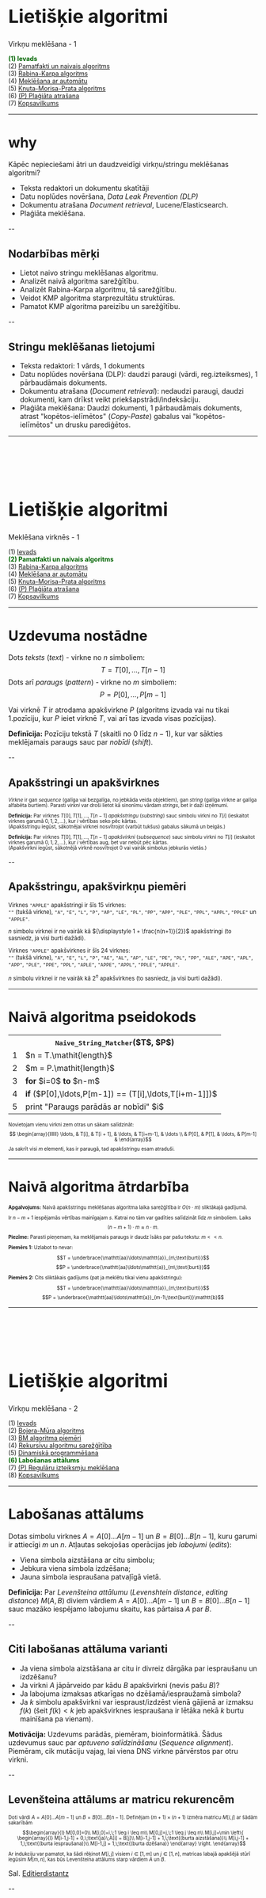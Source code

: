 # &nbsp;

<hgroup>

<h1 style="font-size:28pt">Lietišķie algoritmi</h1>

<blue>Virkņu meklēšana - 1</blue>

</hgroup><hgroup style="font-size:90%">

<span style="color:darkgreen">**(1) Ievads**</span>  
<span>(2) [Pamatfakti un naivais algoritms](#section-1)</span>  
<span>(3) [Rabina-Karpa algoritms](#section-2)</span>  
<span>(4) [Meklēšana ar automātu](#section-3)</span>  
<span>(5) [Knuta-Morisa-Prata algoritms](#section-4)</span>  
<span>(6) [(P) Plaģiāta atrašana](#section-5)</span>  
<span>(7) [Kopsavilkums](#section-6)</span>

</hgroup>

<!--
Meklēšana virknēs - 2
------
Ievads
Galīgi automāti
Bojera-Mūra algoritms
BM algoritma pareizība
(P) Regulāru izteiksmju atrašana
Kopsavilkums



Meklēšana virknēs - 3
------------
Ievads
Rekursīvu algoritmu sarežģītība
Dinamiskā programmēšana
Sufiksu koku jēdziens
Ukkonena algoritms
(P) Failu digitālnospiedumi (fingerprinting) un Blūma filtri
Kopsavilkums
-->




-----


# <lo-why/> why

<div class="bigWhy">

Kāpēc nepieciešami ātri un daudzveidīgi 
virkņu/stringu meklēšanas algoritmi?

</div>

<div class="smallWhy">

* Teksta redaktori un dokumentu skatītāji
* Datu noplūdes novēršana, *Data Leak Prevention (DLP)*
* Dokumentu atrašana *Document retrieval*, Lucene/Elasticsearch.
* Plaģiāta meklēšana.

</div>



--

## <lo-summary/> Nodarbības mērķi 

* Lietot naivo stringu meklēšanas algoritmu. 
* Analizēt naivā algoritma sarežģītību.
* Analizēt Rabina-Karpa algoritmu, tā sarežģītību.
* Veidot KMP algoritma starprezultātu struktūras.
* Pamatot KMP algoritma pareizību un sarežģītību.


--

## <lo-summary/> Stringu meklēšanas lietojumi

* Teksta redaktori: 1 vārds, 1 dokuments
* Datu noplūdes novēršana (DLP): daudzi paraugi (vārdi, reg.izteiksmes), 
1 pārbaudāmais dokuments.
* Dokumentu atrašana (*Document retrieval*): nedaudzi paraugi, daudzi dokumenti, kam 
drīkst veikt priekšapstrādi/indeksāciju.
* Plaģiāta meklēšana: Daudzi dokumenti, 1 pārbaudāmais dokuments, atrast 
"kopētos-ielīmētos" (*Copy-Paste*) gabalus vai "kopētos-ielīmētos" un drusku parediģētos.







-----

# &nbsp;

<hgroup>

<h1 style="font-size:28pt">Lietišķie algoritmi</h1>

<blue>Meklēšana virknēs - 1</blue>

</hgroup><hgroup style="font-size:90%">

<span>(1) [Ievads](#section)</span>  
<span style="color:darkgreen">**(2) Pamatfakti un naivais algoritms**</span>  
<span>(3) [Rabina-Karpa algoritms](#section-2)</span>  
<span>(4) [Meklēšana ar automātu](#section-3)</span>  
<span>(5) [Knuta-Morisa-Prata algoritms](#section-4)</span>  
<span>(6) [(P) Plaģiāta atrašana](#section-5)</span>  
<span>(7) [Kopsavilkums](#section-6)</span>

</hgroup>


-----

# <lo-theory/> Uzdevuma nostādne

Dots <blue>*teksts*</blue> (*text*) - virkne no $n$ simboliem:
$$T = T[0], \ldots, T[n-1]$$
Dots arī <blue>*paraugs*</blue> (*pattern*) - virkne no $m$ simboliem:
$$P = P[0], \ldots, P[m-1]$$

Vai virknē $T$ ir atrodama apakšvirkne $P$ (algoritms izvada vai nu tikai 1.pozīciju, kur $P$ ieiet virknē $T$, 
vai arī tas izvada visas pozīcijas).

**Definīcija:** Pozīciju tekstā $T$ (skaitli no $0$ līdz $n-1$), kur var sākties meklējamais
paraugs sauc par <blue>*nobīdi*</blue> (*shift*). 


--

## <lo-theory/> Apakšstringi un apakšvirknes

<div style="font-size:70%">

<blue>*Virkne*</blue> ir gan *sequence* (galīga vai bezgalīga, 
no jebkāda veida objektiem), gan *string* (galīga virkne ar galīga alfabēta burtiem). 
Parasti <blue>*virkni*</blue> var droši lietot kā sinonīmu vārdam <blue>*strings*</blue>, 
bet ir daži izņēmumi. 

**Definīcija:** Par virknes $T[0],T[1],\ldots,T[n-1]$ <blue>*apakšstringu*</blue> (*substring*) sauc 
simbolu virkni no $T[i]$ (ieskaitot virknes garumā $0,1,2,\ldots$), kur $i$ vērtības seko pēc kārtas.  
(Apakšstringu iegūst, sākotnējai virknei nosvītrojot (varbūt tukšus) gabalus sākumā un beigās.)

**Definīcija:** Par virknes $T[0],T[1],\ldots,T[n-1]$ <blue>*apakšvirkni*</blue> (*subsequence*) sauc 
simbolu virkni no $T[i]$ (ieskaitot virknes garumā $0,1,2,\ldots$), kur $i$ vērtības aug, bet var nebūt pēc kārtas.  
(Apakšvirkni iegūst, sākotnējā virknē nosvītrojot $0$ vai vairāk simbolus jebkurās vietās.)

</div>


--

## <lo-theory/> Apakšstringu, apakšvirkņu piemēri

<hgroup style="font-size:80%">

Virknes `"APPLE"` apakšstringi ir šīs $15$ virknes:  
`""` (tukšā virkne), `"A"`, `"E"`, `"L"`, `"P"`, `"AP"`, `"LE"`, `"PL"`, `"PP"`, 
`"APP"`, `"PLE"`, `"PPL"`, `"APPL"`, `"PPLE"` un `"APPLE"`.

$n$ simbolu virknei ir ne vairāk kā ${\displaystyle 1 + \frac{n(n+1)}{2}}$ apakšstringi
(to sasniedz, ja visi burti dažādi).

</hgroup>
<hgroup style="font-size:80%">

Virknes `"APPLE"` apakšvirknes ir šīs $24$ virknes:  
`""` (tukšā virkne), `"A"`, `"E"`, `"L"`, `"P"`, 
`"AE"`, `"AL"`, `"AP"`, `"LE"`, `"PE"`, `"PL"`, `"PP"`,
`"ALE"`, `"APE"`, `"APL"`, `"APP"`,  `"PLE"`, `"PPE"`, `"PPL"`, 
`"APLE"`, `"APPE"`, `"APPL"`, `"PPLE"`, `"APPLE"`.

$n$ simbolu virknei ir ne vairāk kā ${\displaystyle 2^n}$ apakšvirknes
(to sasniedz, ja visi burti dažādi).

</hgroup>




-----

# <lo-theory/> Naivā algoritma pseidokods


<table class="pseudocode">
<tr><th colspan="2"><tt>Naive_String_Matcher</tt>($T$, $P$)</th></tr>
<tr>
<td>1</td>
<td>$n = T.\mathit{length}$</td>
</tr>
<tr>
<td>2</td>
<td>$m = P.\mathit{length}$</td>
</tr>
<tr>
<td>3</td>
<td><b>for</b> $i=0$ <b>to</b> $n-m$</td>
</tr>
<tr>
<td>4</td>
<td class="ind1"><b>if</b> ($P[0],\ldots,P[m-1]) == (T[i],\ldots,T[i+m-1]])$</td>
</tr>
<tr>
<td>5</td>
<td class="ind2">print "Paraugs parādās ar nobīdi" $i$</td>
</tr>
</table>

<div style="font-size: 70%">

Novietojam vienu virkni zem otras un sākam salīdzināt:
$$ \begin{array}{llllll}
\ldots, & T[i], & T[i + 1], & \ldots, & T[i+m-1], & \ldots \\
& P[0], & P[1], & \ldots, & P[m-1] & 
\end{array}$$
Ja sakrīt visi $m$ elementi, kas ir paraugā, tad apakšstringu esam atraduši. 

</div>



-----

# <lo-theory/> Naivā algoritma ātrdarbība

<hgroup style="font-size:70%;">

**Apgalvojums:** Naivā apakšstringu meklēšanas algoritma laika sarežģītība ir $O(n \cdot m)$ sliktākajā gadījumā.

Ir $n - m + 1$ iespējamās vērtības mainīgajam $s$. Katrai no tām var gadīties salīdzināt līdz $m$ simboliem. Laiks
$$(n - m + 1) \cdot m \approx n \cdot m.$$

**Piezīme:** Parasti pieņemam, ka meklējamais paraugs ir daudz īsāks par pašu tekstu: $m << n$.

</hgroup>
<hgroup style="font-size:70%;">

**Piemērs 1:** Uzlabot to nevar: 

$$T = \underbrace{\mathtt{aa}\ldots\mathtt{a}}_{n\;\text{burti}}$$
$$P = \underbrace{\mathtt{aa}\ldots\mathtt{a}}_{m\;\text{burti}}$$


**Piemērs 2:** Cits sliktākais gadījums (pat ja meklētu 
tikai vienu apakšstringu):

$$T = \underbrace{\mathtt{aa}\ldots\mathtt{a}}_{n\;\text{burti}}$$
$$P = \underbrace{\mathtt{aa}\ldots\mathtt{a}}_{m-1\;\text{burti}}\mathtt{b}$$

</hgroup>






-----

# &nbsp;

<hgroup>

<h1 style="font-size:28pt">Lietišķie algoritmi</h1>

<blue>Virkņu meklēšana - 2</blue>

</hgroup><hgroup style="font-size:90%">

<span>(1) [Ievads](#section)</span>  
<span>(2) [Bojera-Mūra algoritms](#section-1)</span>  
<span>(3) [BM algoritma piemēri](#section-2)</span>  
<span>(4) [Rekursīvu algoritmu sarežģītība](#section-3)</span>  
<span>(5) [Dinamiskā programmēšana](#section-4)</span>  
<span style="color:darkgreen">**(6) Labošanas attālums**</span>  
<span>(7) [(P) Regulāru izteiksmju meklēšana](#section-6)</span>  
<span>(8) [Kopsavilkums](#section7)</span>

</hgroup>



-----

# <lo-theory/> Labošanas attālums

Dotas simbolu virknes $A = A[0]\ldots{}A[m-1]$ un $B = B[0]\ldots{}B[n-1]$, 
kuru garumi ir attiecīgi $m$ un $n$. Atļautas sekojošas operācijas jeb 
<blue>*labojumi*</blue> (*edits*):

* Viena simbola aizstāšana ar citu simbolu;
* Jebkura viena simbola izdzēšana;
* Jauna simbola iespraušana patvaļīgā vietā.

**Definīcija:** Par <blue>*Levenšteina attālumu*</blue>
(*Levenshtein distance*, *editing distance*) 
$M(A,B)$ diviem vārdiem $A=A[0]\ldots{}A[m-1]$ 
un $B=B[0]\ldots{}B[n-1]$ sauc mazāko 
iespējamo labojumu skaitu, kas pārtaisa $A$ par $B$.



--

## <lo-theory/> Citi labošanas attāluma varianti

* Ja viena simbola aizstāšana ar citu ir divreiz dārgāka par iespraušanu un izdzēšanu?
* Ja virkni $A$ jāpārveido par kādu $B$ apakšvirkni (nevis pašu $B$)?
* Ja labojuma izmaksas atkarīgas no dzēšamā/iespraužamā simbola?
* Ja $k$ simbolu apakšvirkni var iespraust/izdzēst vienā
gājienā ar izmaksu $f(k)$ (šeit $f(k)<k$ jeb apakšvirknes iespraušana
ir lētāka nekā $k$ burtu mainīšana pa vienam).

**Motivācija:** Uzdevums parādās, piemēram, bioinformātikā. 
Šādus uzdevumus sauc par <blue>*aptuveno salīdzināšanu*</blue> (*Sequence alignment*). 
Piemēram, cik mutāciju vajag, lai viena DNS virkne pārvērstos par otru virkni.


--

## <lo-theory/> Levenšteina attālums ar matricu rekurencēm

<div style="font-size:70%">

Doti vārdi $A=A[0]\ldots{}A[m-1]$ un $B=B[0]\ldots{}B[n-1]$. 
Definējam $(m+1) \times (n+1)$ izmēra matricu $M[i,j]$ ar šādām sakarībām

$$\begin{array}{l}
M[0,0]=0\\
M[i,0]=i,\;1 \leq i \leq m\\
M[0,j]=j,\;1 \leq j \leq n\\
M[i,j]=\min \left\{ \begin{array}{l}
M[i-1,j-1] + 0,\;\text{ja}\;A[i] = B[j]\\
M[i-1,j-1] + 1,\;\text{(burta aizstāšana)}\\
M[i,j-1] + 1,\;\text{(burta iespraušana)}\\
M[i-1,j] + 1,\;\text{(burta dzēšana)}
\end{array} \right. 
\end{array}$$

Ar indukciju var pamatot, ka šādi rēķinot $M[i,j]$ visiem 
$i \in [1,m]$ un $j \in [1,n]$, matricas labajā apakšējā 
stūrī iegūsim $M[m,n]$, kas būs Levenšteina attālums
starp vārdiem $A$ un $B$.

</div>

Sal. [Editierdistantz](https://de.wikipedia.org/wiki/Levenshtein-Distanz)



--

## <lo-summary/> Labošanas attāluma pseidokods


<table class="pseudocode" style="font-size:70%">
<tr><th colspan="2"><tt>Levenstein_Distance</tt>($A$, $B$)</th></tr>
<tr>
<td>1</td>
<td>$m = A.\mathit{length}$</td>
</tr>
<tr>
<td>2</td>
<td>$n = B.\mathit{length}$</td>
</tr>
<tr>
<td>3</td>
<td><b>for</b> $i = 0$ <b>to</b> $m$</td>
</tr>
<tr>
<td>4</td>
<td class="ind1">$M[0,i] = 0$</td>
</tr>
<tr>
<td>5</td>
<td><b>for</b> $j = 0$ <b>to</b> $n$</td>
</tr>
<tr>
<td>6</td>
<td class="ind1">$M[j,0] = 0$</td>
</tr>
<tr>
<td>7</td>
<td><b>for</b> $i = 1$ <b>to</b> $m$</td>
</tr>
<tr>
<td>8</td>
<td class="ind1"><b>for</b> $j = 1$ <b>to</b> $n$</td>
</tr>
<tr>
<td>9</td>
<td class="ind2"><b>if</b> $A[i] == B[j]$</td>
</tr>
<tr>
<td>10</td>
<td class="ind3">$M[i,j] = M[i-1,j-1]$</td>
</tr>
<tr>
<td>11</td>
<td class="ind2"><b>else</b> $M[i, j] = \min (M[i-1, j]+1,$</td>
</tr>
<tr>
<td>&nbsp;</td>
<td class="ind4">$M[i, j-1]+1, M[i-1, j-1]+1)$</td>
<tr>
<td>12</td>
<td><b>return</b> $M[m,n]$</td>
</tr>
</table>



-----

# <lo-sample/> Dinamiskās programmēšanas piemērs

<div style="font-size:70%">

Atrast Levenšteina attālumu starp $A=\mathtt{tcat}$ un $B=\mathtt{atcaca}$. 
Aizpildām $5 \times 7$ matricu: 

<table>
<tr>
<th>&nbsp;</th>
<th>$\mathtt{-}$</th>
<th>$\mathtt{a}$</th>
<th>$\mathtt{t}$</th>
<th>$\mathtt{c}$</th>
<th>$\mathtt{a}$</th>
<th>$\mathtt{c}$</th>
<th>$\mathtt{a}$</th>
</tr>
<tr>
<th>$\mathtt{-}$</th>
<td>$\color{#F00}{0}$</td>
<td>$\color{#F00}{1}$</td>
<td>$2$</td>
<td>$3$</td>
<td>$4$</td>
<td>$5$</td>
<td>$6$</td>
</tr>
<tr>
<th>$\mathtt{t}$</th>
<td>$1$</td>
<td>$1$</td>
<td>$\color{#F00}{1}$</td>
<td>$2$</td>
<td>$3$</td>
<td>$4$</td>
<td>$5$</td>
</tr>
<tr>
<th>$\mathtt{c}$</th>
<td>$2$</td>
<td>$2$</td>
<td>$2$</td>
<td>$\color{#F00}{1}$</td>
<td>$3$</td>
<td>$3$</td>
<td>$4$</td>
</tr>

<tr>
<th>$\mathtt{a}$</th>
<td>$3$</td>
<td>$2$</td>
<td>$3$</td>
<td>$2$</td>
<td>$\color{#F00}{1}$</td>
<td>$4$</td>
<td>$3$</td>
</tr>

<tr>
<th>$\mathtt{t}$</th>
<td>$4$</td>
<td>$3$</td>
<td>$2$</td>
<td>$3$</td>
<td>$2$</td>
<td>$\color{#F00}{2}$</td>
<td>$\color{#F00}{3}$</td>
</tr>
</table>


Pirmkārt, no šīs tabulas uzzinām, ka minimālais operāciju skaits ir $3$.  
Otrkārt, no tās var atjaunot optimālo labojumu virkni. To dara no beigām. 



--

## <lo-sample/> Īsākā labojumu secība

<hgroup>

TODO

</hgroup>
<hgroup style="font-size:70%">

No Dinamiskās programmēšanas tabuliņas atjauno labojumu secību:

1. $M[4,6]=3$ iegūts, pieskaitot $1$ pie $M[4,5]=2$.
2. $M[4,5]=2$ iegūts, pieskaitot $1$ pie $M[3,4] = 1$.
3. $M[3,4]=1$ iegūts no $M[2,3]=1$, iegūts no $M[1,2]=1$, iegūts no $M[0,1]=1$.

Tas nozīmē, ka $\mathtt{atcaca}$ no $\mathtt{tcat}$ var iegūt šādi:
$$\mathtt{tcat} \rightarrow \mathtt{atcat} \rightarrow \mathtt{atcac} \rightarrow \mathtt{atcaca}.$$

</hgroup>




-----

# <lo-summary/> Minimālie ceļi grafā

<hgroup>

![Graph Distances](graph-distances.png)

</hgroup>

<hgroup style="font-size:70%">

Grafa virsotnes $(i, j)$ atbilst tabulas elementiem $M[i, j]$. 

* Virsotņu pāri, kas sastāv no $(i,j-1)$ un $(i, j)$, 
vai no $(i-1,j)$ un $(i,j)$, savienoti ar šķautni garumā $1$. 
* Virsotņu pāri, kas sastāv no $(i-1,j-1)$ un $(i,j)$, 
savienoti ar šķautni garumā $0$ (zīmējumā – pārtraukta līnija), 
ja $A[i] = B[j]$ un šķautni garumā $1$ citos gadījumos.

$M[m,n]$ ir īsākais ceļš no $(0,0)$ uz $(m,n)$. To izrēķina ar Daikstras algoritmu 
īsākā ceļa atrašanai. Tam vajadzīgi $O(n \cdot D)$ soļi, kur $D$ - minimālais labojumu skaits. 
Ja $D << m,n$ (virknes ir ļoti līdzīgas), tad tas ir labāk nekā $O(m \cdot n)$.

</hgroup>




-----

# <lo-summary/> Daikstras algoritms

Daikstras algoritms atrod īsākos ceļus no vienas virsotnes 
grafā uz katru no pārējām virsotnēm. Šajā konkrētajā gadījumā 
Daikstras algoritms ir vienkāršāks nekā vispārējā gadījumā:

1. $i=0$;
2. Izveido sarakstu $S_i$ ar visām virsotnēm attālumā $i$ no $(0;0)$. 
Palielina $i$ ($i = i+1$). 
3. Soli Nr.2 atkārto līdzkamēr $(m,n) \in S_i$. 



-----

## <lo-summary/> Saraksta S_0 izveide

1. $i = 0$
2. Pievieno $(i,i)$ sarakstam $S_0$, $i = i+1$ līdz brīdim kad 
$A[i] \neq B[i]$. 


## <lo-summary/> Saraksta S_i izveide (i>0)

<div style="font-size:70%">

Priekš katra iepriekšējā saraksta $S_{i-1}$ 
elementa $(j, k)$:

1. Ja $(j+1,k)$ nav nevienā no sarakstiem $S_0, S_1, \ldots, S_{i-1}$, tad:
    * Pievieno $(j+1, k)$ sarakstam $S_i$.
    * Katram $r>0$, kuram apakšvirkne $A[j+2]\ldots{}A[j+r+1]$ 
sakrīt ar $B[k+1]\ldots{}B[k+r]$, pievieno $(j+r+1, k+r)$ sarakstam $S_i$.
2. Ja $(j,k+1)$ nav nevienā no sarakstiem $S_0, S_1, \ldots, S_{i-1}$, tad:
    * Pievieno $(j, k+1)$ sarakstam $S_i$.
    * Katram $r>0$, kuram apakšvirkne $A[j+1]\ldots{}A[j+r]$ 
sakrīt ar B[k+2]\ldots{}B[k+r+1]$, pievieno $(j+r,k+r+1)$ sarakstam $S_i$.
3. Ja $(j+1, k+1)$ nav nevienā no sarakstiem $S_0, S_1, \ldots, S_{i-1}$, tad:
    * Pievieno $(j+1, k+1)$ sarakstam $S_i$.
    * Katram $r>0$, kuram apakšvirkne $A[j+2]\ldots{}A[j+r+1]$ sakrīt ar 
$B[k+2]\ldots{}B[k+r+1]$, pievieno $(j+r+1, k+r+1)$ sarakstam $S_i$.

</div>





-----


# &nbsp;

<hgroup>

<h1 style="font-size:28pt">Lietišķie algoritmi</h1>

<blue>Virkņu meklēšana - 2</blue>

</hgroup><hgroup style="font-size:90%">

<span>(1) [Ievads](#section)</span>  
<span>(2) [Bojera-Mūra algoritms](#section-1)</span>  
<span>(3) [BM algoritma piemēri](#section-2)</span>  
<span>(4) [Rekursīvu algoritmu sarežģītība](#section-3)</span>  
<span>(5) [Dinamiskā programmēšana](#section-4)</span>  
<span>(6) [Labošanas attālums](#section-5)</span>  
<span style="color:darkgreen">**(7) (P) Regulāru izteiksmju meklēšana**</span>  
<span>(8) [Kopsavilkums](#section7)</span>

</hgroup>







-----

# &nbsp;

<hgroup>

<h1 style="font-size:28pt">Lietišķie algoritmi</h1>

<blue>Meklēšana virknēs - 1</blue>

</hgroup><hgroup style="font-size:90%">

<span>(1) [Ievads](#section)</span>  
<span>(2) [Pamatfakti un naivais algoritms](#section-1)</span>  
<span>(3) [Rabina-Karpa algoritms](#section-2)</span>  
<span>(4) [Meklēšana ar automātu](#section-3)</span>  
<span>(5) [Knuta-Morisa-Prata algoritms](#section-4)</span>  
<span>(6) [(P) Plaģiāta atrašana](#section-5)</span>  
<span style="color:darkgreen">**(7) Kopsavilkums**</span>

</hgroup>


-----

# <lo-summary/> Ko darījām šajā nodarbībā

1. Apskatījām naivo virkņu meklēšanas algoritmu. 
2. Apskatījām Rabina-Karpa algoritmu. 
3. Apskatījām naivā algoritma uzlabojumu - meklēšanas automātu.
4. Veidojām KMP algoritmam vajadzīgo prefiksu funkciju.




